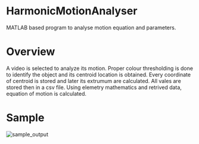 # HarmonicMotionAnalyser
MATLAB based program to analyse motion equation and parameters.

# Overview
A video is selected to analyze its motion. Proper colour thresholding is done to identify the object and its centroid location is obtained. Every coordinate of centroid is stored and later its extrumum are calculated. All vales are stored then in a csv file. Using elemetry mathematics and retrived data, equation of motion is calculated.

# Sample
![sample_output](https://user-images.githubusercontent.com/34411770/47431667-0dc98680-d7ba-11e8-8114-c362aa5444ae.png)


